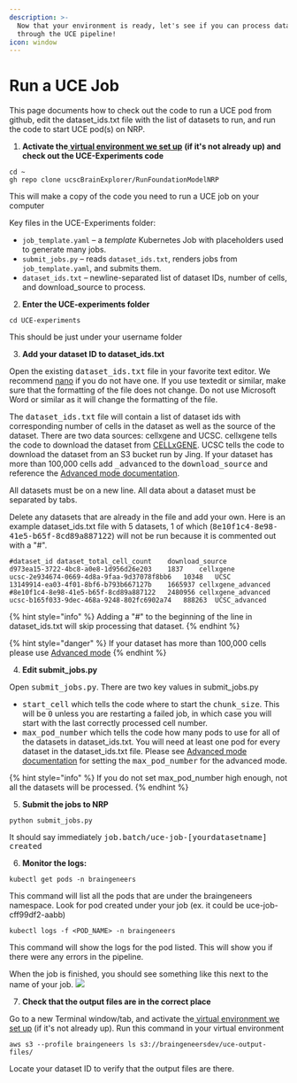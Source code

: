 ```yaml
---
description: >-
  Now that your environment is ready, let's see if you can process datasets
  through the UCE pipeline!
icon: window
---
```


# Run a UCE Job

This page documents how to check out the code to run a UCE pod from github, edit the dataset\_ids.txt file with the list of datasets to run, and run the code to start UCE pod(s) on NRP.



1. **Activate the**[ **virtual environment we set up**](../../getting-started/local-setup-python-venv-+-aws-credentials-and-packages.md) **(if it's not already up) and check out the UCE-Experiments code**

```
cd ~
gh repo clone ucscBrainExplorer/RunFoundationModelNRP
```

This will make a copy of the code you need to run a UCE job on your computer

Key files in the UCE-Experiments folder:

* `job_template.yaml` – a _template_ Kubernetes Job with placeholders used to generate many jobs.
* `submit_jobs.py` – reads `dataset_ids.txt`, renders jobs from `job_template.yaml`, and submits them.
* `dataset_ids.txt` – newline-separated list of dataset IDs, number of cells, and download\_source to process.



2. **Enter the UCE-experiments folder**

```
cd UCE-experiments
```

This should be just under your username folder



3. **Add your dataset ID to dataset\_ids.txt**

Open the existing <kbd>dataset\_ids.txt</kbd> file in your favorite text editor. We recommend [nano](https://www.geeksforgeeks.org/linux-unix/nano-text-editor-in-linux/) if you do not have one. If you use textedit or similar, make sure that the formatting of the file does not change. Do not use Microsoft Word or similar as it will change the formatting of the file.

The <kbd>dataset\_ids.txt</kbd> file will contain a list of dataset ids with corresponding number of cells in the dataset as well as the source of the dataset. There are two data sources: cellxgene and UCSC. cellxgene tells the code to download the dataset from [CELLxGENE](https://cellxgene.cziscience.com/). UCSC tells the code to download the dataset from an S3 bucket run by Jing. If your dataset has more than 100,000 cells add <kbd>\_advanced</kbd> to the <kbd>download\_source</kbd> and reference the [Advanced mode documentation](advanced-mode.md).

All datasets must be on a new line. All data about a dataset must be separated by tabs.&#x20;

Delete any datasets that are already in the file and add your own. Here is an example dataset\_ids.txt file with 5 datasets, 1 of which (<kbd>8e10f1c4-8e98-41e5-b65f-8cd89a887122</kbd>) will not be run because it is commented out with a "#".

```
#dataset_id	dataset_total_cell_count	download_source
d973ea15-3722-4bc8-a0e8-1d956d26e203	1837	cellxgene
ucsc-2e934674-0669-4d8a-9faa-9d37078f8bb6	10348	UCSC
13149914-ea03-4f01-8bf6-b793b667127b	1665937	cellxgene_advanced
#8e10f1c4-8e98-41e5-b65f-8cd89a887122	2480956	cellxgene_advanced
ucsc-b165f033-9dec-468a-9248-802fc6902a74	888263	UCSC_advanced
```

{% hint style="info" %}
Adding a "#" to the beginning of the line in dataset\_ids.txt will skip processing that dataset.
{% endhint %}

{% hint style="danger" %}
If your dataset has more than 100,000 cells please use [Advanced mode](advanced-mode.md)
{% endhint %}

4. **Edit submit\_jobs.py**

Open <kbd>submit\_jobs.py</kbd>. There are two key values in submit\_jobs.py

* <kbd>start\_cell</kbd> which tells the code where to start the <kbd>chunk\_size</kbd>. This will be <kbd>0</kbd> unless you are restarting a failed job, in which case you will start with the last correctly processed cell number.
* <kbd>max\_pod\_number</kbd> which tells the code how many pods to use for all of the datasets in dataset\_ids.txt. You will need at least one pod for every dataset in the dataset\_ids.txt file. Please see [Advanced mode documentation](advanced-mode.md) for setting the <kbd>max\_pod\_number</kbd> for the advanced mode.

{% hint style="info" %}
If you do not set max\_pod\_number high enough, not all the datasets will be processed.&#x20;
{% endhint %}



5. **Submit the jobs to NRP**

```
python submit_jobs.py 
```

It should say immediately <kbd>job.batch/uce-job-\[yourdatasetname] created</kbd>&#x20;



6. **Monitor the logs:**

```
kubectl get pods -n braingeneers
```

This command will list all the pods that are under the braingeneers namespace. Look for pod created under your job (ex. it could be uce-job-cff99df2-aabb)

```
kubectl logs -f <POD_NAME> -n braingeneers
```

This command will show the logs for the pod listed. This will show you if there were any errors in the pipeline.

When the job is finished, you should see something like this next to the name of your job. ![](<../../.gitbook/assets/Screenshot 2025-09-23 at 12.08.01 PM.png>)



7. **Check that the output files are in the correct place**

Go to a new Terminal window/tab, and activate the[ virtual environment we set up](../../getting-started/local-setup-python-venv-+-aws-credentials-and-packages.md) (if it's not already up). Run this command in your virtual environment

```
aws s3 --profile braingeneers ls s3://braingeneersdev/uce-output-files/
```

Locate your dataset ID to verify that the output files are there.

